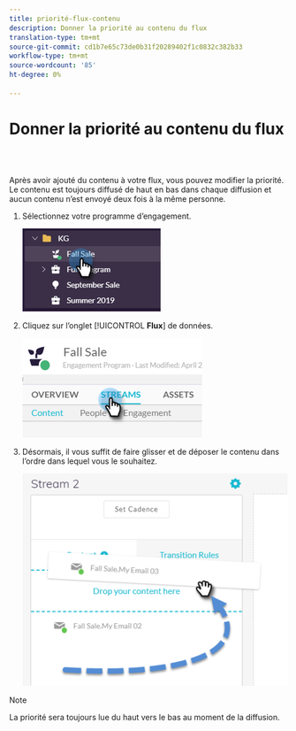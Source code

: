 ```yaml
---
title: priorité-flux-contenu
description: Donner la priorité au contenu du flux
translation-type: tm+mt
source-git-commit: cd1b7e65c73de0b31f20289402f1c0832c382b33
workflow-type: tm+mt
source-wordcount: '85'
ht-degree: 0%

---
```



# Donner la priorité au contenu du flux

<br> 

Après avoir ajouté du contenu à votre flux, vous pouvez modifier la priorité. Le contenu est toujours diffusé de haut en bas dans chaque diffusion et aucun contenu n’est envoyé deux fois à la même personne.

1. Sélectionnez votre programme d’engagement.

   ![Image un](/help/sky/assets/engagement-programs/prioritize-stream-content/prioritize-stream-content-1.png)

1. Cliquez sur l’onglet [!UICONTROL **Flux**] de données.

   ![Image 2](/help/sky/assets/engagement-programs/prioritize-stream-content/prioritize-stream-content-2.png)

1. Désormais, il vous suffit de faire glisser et de déposer le contenu dans l’ordre dans lequel vous le souhaitez.

   ![Image trois](/help/sky/assets/engagement-programs/prioritize-stream-content/prioritize-stream-content-3.png)

>[!NOTE]
>
>La priorité sera toujours lue du haut vers le bas au moment de la diffusion.
